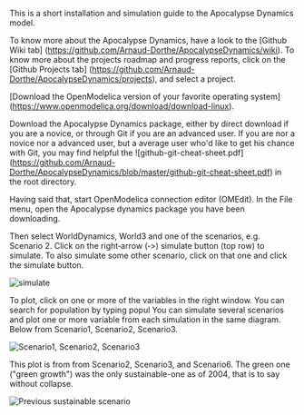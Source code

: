 
This is a short installation and simulation guide to the Apocalypse Dynamics model.

To know more about the Apocalypse Dynamics, have a look to the [Github Wiki tab] (https://github.com/Arnaud-Dorthe/ApocalypseDynamics/wiki).
To know more about the projects roadmap and progress reports, click on the [Github Projects tab] (https://github.com/Arnaud-Dorthe/ApocalypseDynamics/projects), and select a project.

[Download the OpenModelica version of your favorite operating system] (https://www.openmodelica.org/download/download-linux).

Download the Apocalypse Dynamics package, either by direct download if you are a novice, or through Git if you are an advanced user. If you are nor a novice nor a advanced user, but a average user who'd like to get his chance with Git, you may find helpful the ![github-git-cheat-sheet.pdf] (https://github.com/Arnaud-Dorthe/ApocalypseDynamics/blob/master/github-git-cheat-sheet.pdf) in the root directory.

Having said that, start OpenModelica connection editor (OMEdit). 
In the File menu, open the Apocalypse dynamics package you have been downloading. 

Then select WorldDynamics, World3 and one of the scenarios, e.g. Scenario 2. 
Click on the right‐arrow (‐>) simulate button (top row) to simulate. 
To also simulate some other scenario, click on that one and click the simulate button.

![simulate](https://lh3.googleusercontent.com/_0cFEs7shRmJcNZUC9g6pAIf1rwS46kvnp9E8_M2WWfeuKcPo6dfZ_QbSC5e14wQZPpzI0YWwv07e7kamcRA-VUZ10Bvg5JC3-UzunWKoM0KImehllHfIB89W6qGkWN5cWvjTThfOTjgmSrb9fRPwFH69rtgoPUbHaNaZ18bOK1QzQJX-BenBieKRcfFsGibiLOQr4paTa3hF5ozuZ-fiX9UrYz35B2PYnvdS2PX4I0n8Ca5v8X1x2oZDdrjLTptvLo6Deynas5deeDcuj0QvpEe5WXSft9bpDfOOWoBFEufq9xctgOnmWr1kuS1vxY0oTiqXtgxWnEsC_mFZyIh5dM1Jx-H8_D3sDIrh-NpgWvABxXLeotaWMny3Px79jdonYRMd6xxN69A8PSVZQ5Z20mrpO93Pj3LKawI6QoiwcKPEWm3fsKeoLGCbnTBZuZm1AX8YxDOpKhJfrCrVs4ML59HdOd5mUqqt4xrYMOh7o_EkEWEoCyVfGoSLZn-1zfShR3MMC4DOqJm7_QJeZkYnjpM8bDBfuGrZl0W4pe563wvkTtZoktnBfpET4d6icSoFDZxLkWgVBcONJw5fR3cbptKQmzsZeO4qIeqq11UTz0lBmJ8W-9sqy6y1dh-3-yG75xyPOZjxX4sCOkc79qbpnKjI6G5jtZSUpYaP6W5u67w-TI_xMqy0ROdhAKZx7xp4ijVIKdhZyUIcOASW1xmJZYCSRoiKfZyIZFuIV_idFcfZnQO=w1043-h648-no)

To plot, click on one or more of the variables in the right window. You can search for population by typing popul You can simulate several scenarios and plot one or more variable from each simulation in the same diagram. Below from Scenario1, Scenario2, Scenario3.

![Scenario1, Scenario2, Scenario3](https://lh3.googleusercontent.com/GgD9-oGZZAHec0dcB3Ui1MercWs9d77NMbBoso6Hq42AaSz7yazHPxKV9uUUDN2BgnNmnUImlPf-D3gybCgwo6bZpzCcqHH83hVHY1IgEkI6zd3KbFtW1Db1BgMrBesnoesG4djuyod_OCaWX5DQu0Gc6cEGHFyyayb2nvqVG5FyxbKSVppQF1UYTLZnHs-M284eJ3DfxWDaw7dilS9fJsmVjviZG8ZYboqfcnO8cTIh8A6VDyUzoWFUsrcob7PXSufaVhco0qEjsuHEbKsILyrpoSLYe4qcmORyFtvlgkLnqKVLGD3cokxgQZ6h-yOUvpu2jZ6GpjtQC0WxBmxSGREiiABssmzLAOPQBSUvldEuWWNPxYHwXILW_t86ZEqDfD5xXnymxRRqMM9RibAboTRkmNbnabzbHzoKxl_eVvNcPFF5m1V-HObTZSL6oCT1p5S3f8mtdetxGpEFpfOXPtd2YSNwSKiWBqFKGFNPZGLeSZIPtloJs85MkScszeBC4bxXUxJ6-qc_zUjEUp2op6i33wyGNPFbNWb7OnLsOwIKasld-HCyyzybGC_9LasGnhyHz7jvDgolSvRY_SDu13eY4Yq0Q2fHipwgWGRc9ID2Ue-JkTIcdWMEWOuAe_l4tDvboQP0W3CumFk7i9O2subWTY28GRX8G8HsPm9G0oGUDxHnLmmp77kuHlzFXuRLV6W94Vgtv5uY_KaDMCDclTBmZdUkpRBq_vJELeYIz2kpSQ76=w1055-h660-no)

This plot is from from Scenario2, Scenario3, and Scenario6. The green one ("green growth") was the only sustainable-one as of 2004, that is to say without collapse.

![Previous sustainable scenario](https://lh3.googleusercontent.com/uTHGxPRWP6rfeiEr2XdO0vQ6b7Las47OzcF0KOUEYHtDRi_yIfwOigHRzITAlhIzcbRhGa9jkz4j6D_HSu9pbtD8OjXVkFNlx6KEkeS51cmvT8KZsjH_GETCGazP3egReafa4ov_dKyz8Q4NRnJHgrSBfOs5pGws4CSf3R4cyWDpre9aM_Bv0jAOgPjn7DVdvFwQ6eiNK9p5rlYCleqIpO9a1Se1WU48ZOG8UagzhDRfYmuBQUPRRYo0XQrZsbu9Ng5-yExaialsGbM2ytb8xKXcHGXqGzTga8YOdfGr0dzX0ur4IQXWtF988QI3EAgQR1SfdCRamzA4LlDYUFGVjTNdkfLxvb8Da1k7WMRDpUBeD1GFy1JOyBLDcyc3swqf2SUPKg3AG9JHjBPOYHMaL69A7Iuo-vOlGgDDNW6fhzcO30CneUA4jVEKcGLZgqJhMTxuYlKiNGKGRMTv7sXDionbQ3yUQCPCAXSCOUxxClar2PfyRXveQqMNRMTGH9wsSVComxZqdcoFO38SxqS8lWliZc8PqybVhK-t5_jZ37Ux8pQWJu9nk_kJL9hx7QG75IShjpB7i-GoD5LYYjnqvvKVLa1xVomg20QM6INZPpl4SYP1aM0ay0yt82EImYw-5IbeMj3Rj6KlqLewdafS3c-EXeQd9OYideKUPEXxm-p-8_49UW-i5UFRiCg-YVaBnaaViK9oxn68t046l0ik5oFzYxAUG2oV9t5V1qcfSKYG8F4u=w1077-h671-no)
